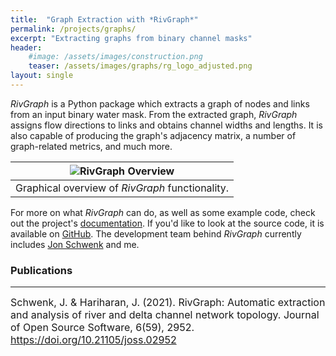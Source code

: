```yaml
---
title:  "Graph Extraction with *RivGraph*"
permalink: /projects/graphs/
excerpt: "Extracting graphs from binary channel masks"
header:
    #image: /assets/images/construction.png
    teaser: /assets/images/graphs/rg_logo_adjusted.png
layout: single
---
```


*RivGraph* is a Python package which extracts a graph of nodes and links from
an input binary water mask. From the extracted graph, *RivGraph* assigns flow
directions to links and obtains channel widths and lengths. It is also capable
of producing the graph's adjacency matrix, a number of graph-related metrics,
and much more.

| ![RivGraph Overview](/assets/images/graphs/rivgraph_overview_white.png) |
|:--:|
| Graphical overview of *RivGraph* functionality. |

For more on what *RivGraph* can do, as well as some example code, check out
the project's [documentation](https://jonschwenk.github.io/RivGraph/).
If you'd like to look at the source code, it is available on
[GitHub](https://github.com/jonschwenk/RivGraph). The development team behind *RivGraph* currently includes [Jon Schwenk](https://scholar.google.com/citations?user=qHp30JkAAAAJ&hl=en&oi=ao) and me.

### Publications
---

<font size="3">
Schwenk, J. & Hariharan, J. (2021). RivGraph: Automatic extraction and analysis of river and delta channel network topology. Journal of Open Source Software, 6(59), 2952. <a href="https://doi.org/10.21105/joss.02952">https://doi.org/10.21105/joss.02952</a>
</font>